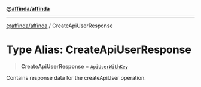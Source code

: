 [**@affinda/affinda**](../README.md)

***

[@affinda/affinda](../globals.md) / CreateApiUserResponse

# Type Alias: CreateApiUserResponse

> **CreateApiUserResponse** = [`ApiUserWithKey`](../interfaces/ApiUserWithKey.md)

Contains response data for the createApiUser operation.
